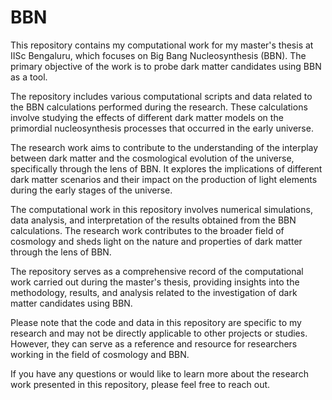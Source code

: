 
# BBN

This repository contains my computational work for my master's thesis at IISc Bengaluru, which focuses on Big Bang Nucleosynthesis (BBN). The primary objective of the work is to probe dark matter candidates using BBN as a tool.

The repository includes various computational scripts and data related to the BBN calculations performed during the research. These calculations involve studying the effects of different dark matter models on the primordial nucleosynthesis processes that occurred in the early universe.

The research work aims to contribute to the understanding of the interplay between dark matter and the cosmological evolution of the universe, specifically through the lens of BBN. It explores the implications of different dark matter scenarios and their impact on the production of light elements during the early stages of the universe.

The computational work in this repository involves numerical simulations, data analysis, and interpretation of the results obtained from the BBN calculations. The research work contributes to the broader field of cosmology and sheds light on the nature and properties of dark matter through the lens of BBN.

The repository serves as a comprehensive record of the computational work carried out during the master's thesis, providing insights into the methodology, results, and analysis related to the investigation of dark matter candidates using BBN.

Please note that the code and data in this repository are specific to my research and may not be directly applicable to other projects or studies. However, they can serve as a reference and resource for researchers working in the field of cosmology and BBN.

If you have any questions or would like to learn more about the research work presented in this repository, please feel free to reach out.

